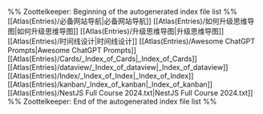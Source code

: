 %% Zoottelkeeper: Beginning of the autogenerated index file list  %%
 [[Atlas(Entries)/必备网站导航|必备网站导航]]
 [[Atlas(Entries)/如何升级思维导图|如何升级思维导图]]
 [[Atlas(Entries)/升级思维导图|升级思维导图]]
 [[Atlas(Entries)/时间线设计|时间线设计]]
 [[Atlas(Entries)/Awesome ChatGPT Prompts|Awesome ChatGPT Prompts]]
 [[Atlas(Entries)/Cards/_Index_of_Cards|_Index_of_Cards]]
 [[Atlas(Entries)/dataview/_Index_of_dataview|_Index_of_dataview]]
 [[Atlas(Entries)/Index/_Index_of_Index|_Index_of_Index]]
 [[Atlas(Entries)/kanban/_Index_of_kanban|_Index_of_kanban]]
 [[Atlas(Entries)/NestJS Full Course 2024.txt|NestJS Full Course 2024.txt]]
%% Zoottelkeeper: End of the autogenerated index file list  %%
